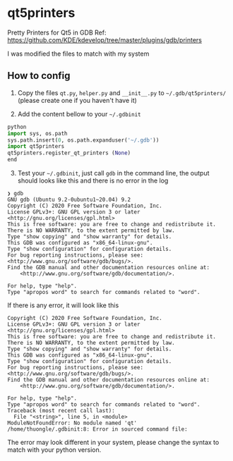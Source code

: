 # qt5printers
Pretty Printers for Qt5 in GDB
Ref: https://github.com/KDE/kdevelop/tree/master/plugins/gdb/printers

I was modified the files to match with my system

## How to config
1. Copy the files `qt.py`, `helper.py` and `__init__.py` to `~/.gdb/qt5printers/` (please create one if you haven't have it)

2. Add the content bellow to your `~/.gdbinit`
```python
python
import sys, os.path
sys.path.insert(0, os.path.expanduser('~/.gdb'))
import qt5printers
qt5printers.register_qt_printers (None)
end
```
3. Test your `~/.gdbinit`, just call `gdb` in the command line, the output should looks like this and there is no error in the log
```shell
❯ gdb
GNU gdb (Ubuntu 9.2-0ubuntu1~20.04) 9.2
Copyright (C) 2020 Free Software Foundation, Inc.
License GPLv3+: GNU GPL version 3 or later <http://gnu.org/licenses/gpl.html>
This is free software: you are free to change and redistribute it.
There is NO WARRANTY, to the extent permitted by law.
Type "show copying" and "show warranty" for details.
This GDB was configured as "x86_64-linux-gnu".
Type "show configuration" for configuration details.
For bug reporting instructions, please see:
<http://www.gnu.org/software/gdb/bugs/>.
Find the GDB manual and other documentation resources online at:
    <http://www.gnu.org/software/gdb/documentation/>.

For help, type "help".
Type "apropos word" to search for commands related to "word".
```
If there is any error, it will look like this
```
Copyright (C) 2020 Free Software Foundation, Inc.
License GPLv3+: GNU GPL version 3 or later <http://gnu.org/licenses/gpl.html>
This is free software: you are free to change and redistribute it.
There is NO WARRANTY, to the extent permitted by law.
Type "show copying" and "show warranty" for details.
This GDB was configured as "x86_64-linux-gnu".
Type "show configuration" for configuration details.
For bug reporting instructions, please see:
<http://www.gnu.org/software/gdb/bugs/>.
Find the GDB manual and other documentation resources online at:
    <http://www.gnu.org/software/gdb/documentation/>.

For help, type "help".
Type "apropos word" to search for commands related to "word".
Traceback (most recent call last):
  File "<string>", line 5, in <module>
ModuleNotFoundError: No module named 'qt'
/home/thuongle/.gdbinit:8: Error in sourced command file:
```

The error may look different in your system, please change the syntax to match with your python version. 
